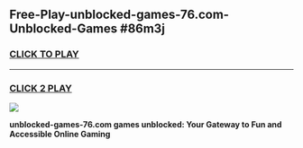 
## Free-Play-unblocked-games-76.com-Unblocked-Games #86m3j
<h3>
<a href="https://news.freeplayer.one?title=unblocked-games-76.com&ref=8M">CLICK TO PLAY</a></h3>
<hr>

<h3>
<a href="https://news.freeplayer.one?title=unblocked-games-76.com&ref=8M">CLICK 2 PLAY</a>
  
</h3>

<a href="https://news.freeplayer.one?title=unblocked-games-76.com&ref=8M"><img src="https://clearcache.store/games.png"></a>


**unblocked-games-76.com games unblocked: Your Gateway to Fun and Accessible Online Gaming**
